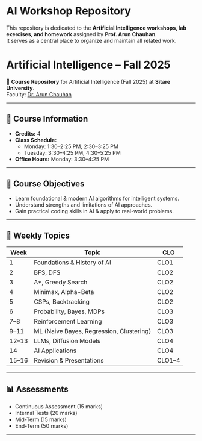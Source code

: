 # AI Workshop Repository  

This repository is dedicated to the **Artificial Intelligence workshops, lab exercises, and homework** assigned by **Prof. Arun Chauhan**.  
It serves as a central place to organize and maintain all related work.  

# Artificial Intelligence – Fall 2025  

📌 **Course Repository** for Artificial Intelligence (Fall 2025) at **Sitare University**.  
Faculty: [Dr. Arun Chauhan](https://github.com/aruntakhur)

---

## 📖 Course Information
- **Credits:** 4 
- **Class Schedule:**  
  - Monday: 1:30–2:25 PM, 2:30–3:25 PM  
  - Tuesday: 3:30–4:25 PM, 4:30–5:25 PM  
- **Office Hours:** Monday: 3:30–4:25 PM  

---

## 🎯 Course Objectives
- Learn foundational & modern AI algorithms for intelligent systems.  
- Understand strengths and limitations of AI approaches.  
- Gain practical coding skills in AI & apply to real-world problems.  

---

## 📅 Weekly Topics
| Week | Topic | CLO |
|------|-------|-----|
| 1 | Foundations & History of AI | CLO1 |
| 2 | BFS, DFS | CLO2 |
| 3 | A*, Greedy Search | CLO2 |
| 4 | Minimax, Alpha-Beta | CLO2 |
| 5 | CSPs, Backtracking | CLO2 |
| 6 | Probability, Bayes, MDPs | CLO3 |
| 7–8 | Reinforcement Learning | CLO3 |
| 9–11 | ML (Naive Bayes, Regression, Clustering) | CLO3 |
| 12–13 | LLMs, Diffusion Models | CLO4 |
| 14 | AI Applications | CLO4 |
| 15–16 | Revision & Presentations | CLO1–4 |

---

## 📊 Assessments
- Continuous Assessment (15 marks)  
- Internal Tests (20 marks)  
- Mid-Term (15 marks)  
- End-Term (50 marks)  

---
